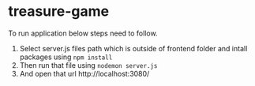 # treasure-game

To run application below steps need to follow.
1. Select server.js files path which is outside of frontend folder and intall packages using ```npm install```
2. Then run that file using ```nodemon server.js```
3. And open that url http://localhost:3080/

